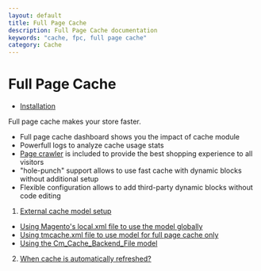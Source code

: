 ```yaml
---
layout: default
title: Full Page Cache
description: Full Page Cache documentation
keywords: "cache, fpc, full page cache"
category: Cache
---
```


# Full Page Cache

- [Installation](installation/)

Full page cache makes your store faster.

- Full page cache dashboard shows you the impact of cache module
- Powerfull logs to analyze cache usage stats
- [Page crawler](/m1/extensions/crawler/) is included to provide the best shopping experience
to all visitors
- "hole-punch" support allows to use fast cache with dynamic blocks without
additional setup
- Flexible configuration allows to add third-party dynamic blocks without code
editing

1. [External cache model setup](external-cache-model-setup/)
 * [Using Magento's local.xml file to use the model globally](external-cache-model-setup/#using-magento-localxml-file)
 * [Using tmcache.xml file to use model for full page cache only](external-cache-model-setup/#using-tmcachexml-file)
 * [Using the Cm_Cache_Backend_File model](external-cache-model-setup/#using-the-cmcachebackendfile)
2. [When cache is automatically refreshed?](when-cache-is-automatically-refreshed/)
